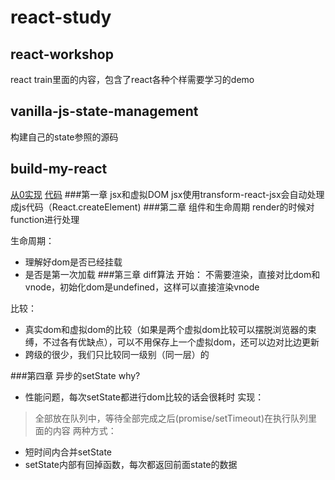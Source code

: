 # react-study

## react-workshop
react train里面的内容，包含了react各种个样需要学习的demo

## vanilla-js-state-management
构建自己的state参照的源码

## build-my-react
[从0实现](https://github.com/hujiulong/blog/issues/4)
[代码](https://github.com/hujiulong/simple-react/tree/chapter-1)
###第一章 jsx和虚拟DOM
jsx使用transform-react-jsx会自动处理成js代码（React.createElement)
###第二章 组件和生命周期
render的时候对function进行处理

生命周期：
+ 理解好dom是否已经挂载
+ 是否是第一次加载
###第三章 diff算法
开始： 
不需要渲染，直接对比dom和vnode，初始化dom是undefined，这样可以直接渲染vnode

比较：
+ 真实dom和虚拟dom的比较（如果是两个虚拟dom比较可以摆脱浏览器的束缚，不过各有优缺点），可以不用保存上一个虚拟dom，还可以边对比边更新
+ 跨级的很少，我们只比较同一级别（同一层）的

###第四章 异步的setState
why?
+ 性能问题，每次setState都进行dom比较的话会很耗时
实现：
>全部放在队列中，等待全部完成之后(promise/setTimeout)在执行队列里面的内容
两种方式：
+ 短时间内合并setState
+ setState内部有回掉函数，每次都返回前面state的数据
